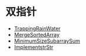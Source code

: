 # **双指针**

* [TrappingRainWater](TwoPointer/TrappingRainWater.md) 
* [MergeSortedArray](MergeSortedArray.md)
* [MinimumSizeSubarraySum](MinimumSizeSubarraySum.md)
* [ImplementstrStr](ImplementstrStr.md)
